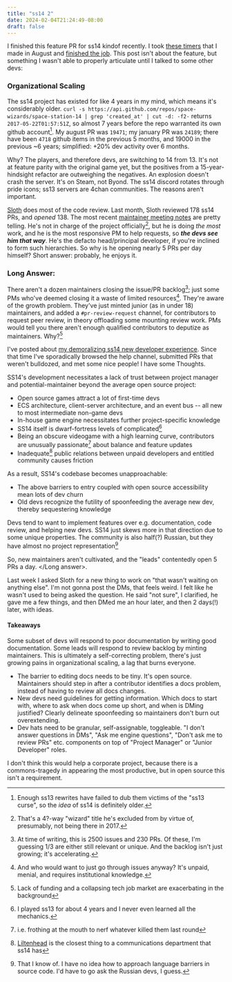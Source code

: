 ```yaml
---
title: "ss14 2"
date: 2024-02-04T21:24:49-08:00
draft: false
---
```


I finished this feature PR for ss14 kindof recently. I took [these timers](https://github.com/space-wizards/space-station-14/pull/19471) that I made in August and [finished the job](https://github.com/space-wizards/space-station-14/pull/24189). This post isn't about the feature, but something I wasn't able to properly articulate until I talked to some other devs:

### Organizational Scaling

The ss14 project has existed for like 4 years in my mind, which means it's considerably older. `curl -s https://api.github.com/repos/space-wizards/space-station-14 | grep 'created_at' | cut -d: -f2-` returns `2017-05-22T01:57:51Z`, so almost 7 years before the repo warranted its own github account[^3]. My august PR was `19471`; my january PR was `24189`; there have been `4718` github items in the previous 5 months, and 19000 in the previous ~6 years; simplified: +20% dev activity over 6 months.

Why? The players, and therefore devs, are switching to 14 from 13. It's not at feature parity with the original game yet, but the positives from a 15-year-hindsight refactor are outweighing the negatives. An explosion doesn't crash the server. It's on Steam, not Byond. The ss14 discord rotates through pride icons; ss13 servers are 4chan communities. The reasons aren't important.

[Sloth](https://github.com/metalgearsloth?tab=overview&from=2024-01-01&to=2024-01-31) does most of the code review. Last month, Sloth reviewed 178 ss14 PRs, and *opened* 138. The most recent [maintainer meeting notes](https://hackmd.io/wkphXM0bSpOO2WjWiDLGpw) are pretty telling. He's not in charge of the project officially[^1], but he is doing *the most* work, and he is the most responsive PM to help requests, so ***the devs see him that way***. He's the defacto head/principal developer, if you're inclined to form such hierarchies. So why is he opening nearly 5 PRs per day himself? Short answer: probably, he enjoys it.

### Long Answer:

There aren't a dozen maintainers closing the issue/PR backlog[^2]; just some PMs who've deemed closing it a waste of limited resources[^8]. They're aware of the growth problem. They've just minted junior (as in under 18) maintainers, and added a `#pr-review-request` channel, for contributors to request peer review, in theory offloading some mounting review work. PMs would tell you there aren't enough qualified contributors to deputize as maintainers. Why?[^7]

I've posted about [my demoralizing ss14 new developer experience](https://quatl.ooo/posts/ss14/). Since that time I've sporadically browsed the help channel, submitted PRs that weren't bulldozed, and met some nice people! I have some Thoughts.

SS14's development necessitates a lack of trust between project manager and potential-maintainer beyond the average open source project:
- Open source games attract a lot of first-time devs
- ECS architecture, client-server architecture, and an event bus -- all new to most intermediate non-game devs
- In-house game engine necessitates further project-specific knowledge
- SS14 itself is dwarf-fortress levels of complicated[^5]
- Being an obscure videogame with a high learning curve, contributors are unusually passionate[^9] about balance and feature updates
- Inadequate[^4] public relations between unpaid developers and entitled community causes friction

As a result, SS14's codebase becomes unapproachable:
- The above barriers to entry coupled with open source accessibility mean lots of dev churn
- Old devs recognize the futility of spoonfeeding the average new dev, thereby sequestering knowledge

Devs tend to want to implement features over e.g. documentation, code review, and helping new devs. SS14 just skews more in that direction due to some unique properties. The community is also half(?) Russian, but they have almost no project representation[^6]

So, new maintainers aren't cultivated, and the "leads" contentedly open 5 PRs a day. </Long answer>.

Last week I asked Sloth for a new thing to work on "that wasn't waiting on anything else". I'm not gonna post the DMs, that feels weird. I felt like he wasn't used to being asked the question. He said "not sure", I clarified, he gave me a few things, and then DMed me an hour later, and then 2 days(!) later, with ideas.


#### Takeaways

Some subset of devs will respond to poor documentation by writing good documentation. Some leads will respond to review backlog by minting maintainers. This is ultimately a self-correcting problem, there's just growing pains in organizational scaling, a lag that burns everyone.

- The barrier to editing docs needs to be tiny. It's open source. Maintainers should step in after a contributor identifies a docs problem, instead of having to review all docs changes.
- New devs need guidelines for getting information. Which docs to start with, where to ask when docs come up short, and when is DMing justified? Clearly delineate spoonfeeding so maintainers don't burn out overextending.
- Dev hats need to be granular, self-assignable, toggleable. "I don't answer questions in DMs", "Ask me engine questions", "Don't ask me to review PRs" etc. components on top of "Project Manager" or "Junior Developer" roles.

I don't think this would help a corporate project, because there is a commons-tragedy in appearing the most productive, but in open source this isn't a requirement.



[^1]: That's a 4?-way "wizard" title he's excluded from by virtue of, presumably, not being there in 2017.

[^2]: At time of writing, this is 2500 issues and 230 PRs. Of these, I'm guessing 1/3 are either still relevant or unique. And the backlog isn't just growing; it's accelerating.

[^3]: Enough ss13 rewrites have failed to dub them victims of the "ss13 curse", so the *idea* of ss14 is definitely older.

[^4]: [Liltenhead](https://www.youtube.com/@Liltenhead) is the closest thing to a communications department that ss14 has

[^5]: I played ss13 for about 4 years and I never even learned all the mechanics.

[^6]: That I know of. I have no idea how to approach language barriers in source code. I'd have to go ask the Russian devs, I guess.

[^7]: Lack of funding and a collapsing tech job market are exacerbating in the background

[^8]: And who would want to just go through issues anyway? It's unpaid, menial, and requires institutional knowledge.

[^9]: i.e. frothing at the mouth to nerf whatever killed them last round